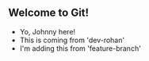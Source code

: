 ## Welcome to Git!

- Yo, Johnny here!
- This is coming from 'dev-rohan'
- I'm adding this from 'feature-branch'